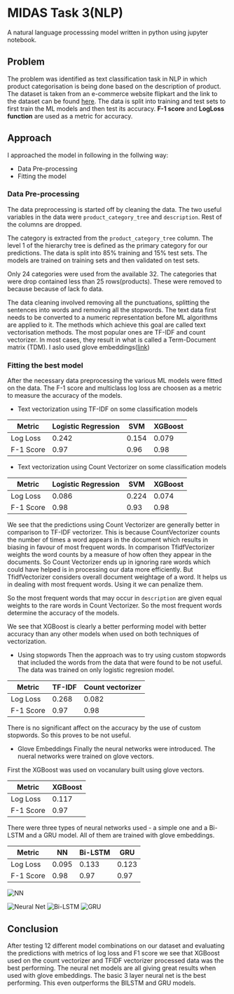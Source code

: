 # MIDAS Task 3(NLP)
A natural language processsing model written in python using jupyter notebook.

## Problem
The problem was identified as text classification task in NLP in which product categorisation is being done based on the description of product. The dataset is taken from an e-commerce website flipkart and the link to the dataset can be found [here](https://docs.google.com/spreadsheets/d/1pLv0fNE4WHokpJHUIs-FTVnmI9STgog05e658qEON0I/edit?usp=sharing ). 
The data is split into training and test sets to first train the ML models and then test its accuracy.  **F-1 score** and **LogLoss function** are used as a metric for accuracy.

## Approach
I approached the model in following in the follwing way:
* Data Pre-processing
* Fitting the model

### Data Pre-processing
The data preprocessing is started off by cleaning the data. The two useful variables in the data were `product_category_tree` and `description`. Rest of the columns are dropped.

The category is extracted from the `product_category_tree` column. The level 1 of the hierarchy tree is defined as the primary category for our predictions.
The data is split into 85% training and 15% test sets.  The models are trained on training sets and then validated on test sets.

Only 24 categories were used from the available 32. The categories that were drop contained less than 25 rows(products). These were removed to because because of lack fo data.

The data cleaning involved removing all the punctuations, splitting the sentences into words and removing all the stopwords.
The text data first needs to be converted to a numeric representation before ML algorithms are applied to it. The methods which achieve this goal are called text vectorisation methods. The most popular ones are TF-IDF and count vectorizer. In most cases, they result in what is called a Term-Document matrix (TDM). I aslo used glove embeddings([link](http://www-nlp.stanford.edu/data/glove.840B.300d.zip ))

### Fitting the best model

After the necessary data preprocessing the various ML models were fitted on the data. The F-1 score and multiclass log loss are choosen as a metric to measure the accuracy of the models.

* Text vectorization using TF-IDF on some classification models

| Metric  | Logistic Regression | SVM          | XGBoost|
| ------------- | ------------- | -------------|-------------|
| Log Loss  |  0.242 | 0.154 | 0.079 |
| F-1 Score  | 0.97  | 0.96  | 0.98 |

* Text vectorization using Count Vectorizer on some classification models

| Metric  | Logistic Regression | SVM          | XGBoost|
| ------------- | ------------- | -------------|-------------|
| Log Loss  | 0.086  | 0.224 | 0.074 |
| F-1 Score  |  0.98 | 0.93  | 0.98 |


We see that the predictions using Count Vectorizer are generally better in comparison to TF-IDF vectorizer. This is because CountVectorizer counts the number of times a word appears in the document which results in biasing in favour of most frequent words. In comparison TfidfVectorizer weights the word counts by a measure of how often they appear in the documents. So Count Vectorizer ends up in ignoring rare words which could have helped is in processing our data more efficiently. But TfidfVectorizer considers overall document weightage of a word. It helps us in dealing with most frequent words. Using it we can penalize them. 

So the most frequent words that may occur in `description` are given equal weights to the rare words in Count Vectorizer. So the most frequent words determine the accuracy of the models.

We see that XGBoost is clearly a better performing model with better accuracy than any other models when used on both techniques of vectorization. 

* Using stopwords
Then the approach was to try using custom stopwords that included the words from the data that were found to be not useful. The data was trained on only logistic regresion model.

| Metric  | TF-IDF | Count vectorizer         |
| ------------- | ------------- | -------------|
| Log Loss  | 0.268  | 0.082 | 
| F-1 Score  | 0.97  | 0.98  | 

There is no significant affect on the accuracy by the use of custom stopwords. So this proves to be not useful. 

* Glove Embeddings
Finally the neural networks were introduced. The nueral networks were trained on glove vectors. 

First the XGBoost was used on vocanulary built using glove vectors.

| Metric  | XGBoost | 
| ------------- | ------------- | 
| Log Loss  | 0.117  |  
| F-1 Score  | 0.97  | 

There were three types of neural networks used - a simple one and a Bi-LSTM and a GRU model.
All of them are trained with glove embeddings.

| Metric  | NN | Bi-LSTM | GRU |
| ------------- | ------------- | -------------|----------|
| Log Loss  | 0.095  | 0.133 | 0.123 |
| F-1 Score  | 0.98  | 0.97 | 0.97 |

![NN](https://user-images.githubusercontent.com/47393872/114260264-5e1c1980-99f1-11eb-970d-da229a7f09b4.png)

![Neural Net](https://github.com/areebbashir/MIDAS-nlp-task/blob/graphs/NN.png?raw=true)
![Bi-LSTM](https://github.com/areebbashir/MIDAS-nlp-task/blob/graphs/Bilstm.png?raw=true)
![GRU](https://github.com/areebbashir/MIDAS-nlp-task/blob/graphs/GRU.png?raw=true)

## Conclusion
After testing 12 different model combinations on our dataset and evaluating the predictions with metrics of log loss and F1 score we see that XGBoost used on the count vectorizer and TFIDF vectorizer processed data was the best performing. The neural net models are all giving great results when used with glove embeddings. The basic 3 layer neural net is the best performing. This even outperforms the BILSTM and GRU models.



